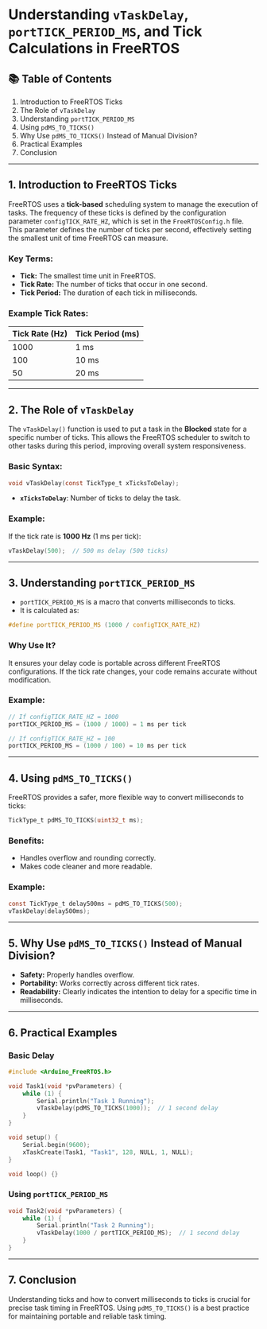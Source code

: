 # Understanding `vTaskDelay`, `portTICK_PERIOD_MS`, and Tick Calculations in FreeRTOS

## 📚 Table of Contents

1. Introduction to FreeRTOS Ticks
2. The Role of `vTaskDelay`
3. Understanding `portTICK_PERIOD_MS`
4. Using `pdMS_TO_TICKS()`
5. Why Use `pdMS_TO_TICKS()` Instead of Manual Division?
6. Practical Examples
7. Conclusion

---

## 1. Introduction to FreeRTOS Ticks

FreeRTOS uses a **tick-based** scheduling system to manage the execution of tasks. The frequency of these ticks is defined by the configuration parameter `configTICK_RATE_HZ`, which is set in the `FreeRTOSConfig.h` file. This parameter defines the number of ticks per second, effectively setting the smallest unit of time FreeRTOS can measure.

### Key Terms:

* **Tick:** The smallest time unit in FreeRTOS.
* **Tick Rate:** The number of ticks that occur in one second.
* **Tick Period:** The duration of each tick in milliseconds.

### Example Tick Rates:

| Tick Rate (Hz) | Tick Period (ms) |
| -------------- | ---------------- |
| 1000           | 1 ms             |
| 100            | 10 ms            |
| 50             | 20 ms            |

---

## 2. The Role of `vTaskDelay`

The `vTaskDelay()` function is used to put a task in the **Blocked** state for a specific number of ticks. This allows the FreeRTOS scheduler to switch to other tasks during this period, improving overall system responsiveness.

### Basic Syntax:

```c
void vTaskDelay(const TickType_t xTicksToDelay);
```

* **`xTicksToDelay`**: Number of ticks to delay the task.

### Example:

If the tick rate is **1000 Hz** (1 ms per tick):

```c
vTaskDelay(500);  // 500 ms delay (500 ticks)
```

---

## 3. Understanding `portTICK_PERIOD_MS`

* `portTICK_PERIOD_MS` is a macro that converts milliseconds to ticks.
* It is calculated as:

```c
#define portTICK_PERIOD_MS (1000 / configTICK_RATE_HZ)
```

### Why Use It?

It ensures your delay code is portable across different FreeRTOS configurations. If the tick rate changes, your code remains accurate without modification.

### Example:

```c
// If configTICK_RATE_HZ = 1000
portTICK_PERIOD_MS = (1000 / 1000) = 1 ms per tick

// If configTICK_RATE_HZ = 100
portTICK_PERIOD_MS = (1000 / 100) = 10 ms per tick
```

---

## 4. Using `pdMS_TO_TICKS()`

FreeRTOS provides a safer, more flexible way to convert milliseconds to ticks:

```c
TickType_t pdMS_TO_TICKS(uint32_t ms);
```

### Benefits:

* Handles overflow and rounding correctly.
* Makes code cleaner and more readable.

### Example:

```c
const TickType_t delay500ms = pdMS_TO_TICKS(500);
vTaskDelay(delay500ms);
```

---

## 5. Why Use `pdMS_TO_TICKS()` Instead of Manual Division?

* **Safety:** Properly handles overflow.
* **Portability:** Works correctly across different tick rates.
* **Readability:** Clearly indicates the intention to delay for a specific time in milliseconds.

---

## 6. Practical Examples

### Basic Delay

```c
#include <Arduino_FreeRTOS.h>

void Task1(void *pvParameters) {
    while (1) {
        Serial.println("Task 1 Running");
        vTaskDelay(pdMS_TO_TICKS(1000));  // 1 second delay
    }
}

void setup() {
    Serial.begin(9600);
    xTaskCreate(Task1, "Task1", 128, NULL, 1, NULL);
}

void loop() {}
```

### Using `portTICK_PERIOD_MS`

```c
void Task2(void *pvParameters) {
    while (1) {
        Serial.println("Task 2 Running");
        vTaskDelay(1000 / portTICK_PERIOD_MS);  // 1 second delay
    }
}
```

---

## 7. Conclusion

Understanding ticks and how to convert milliseconds to ticks is crucial for precise task timing in FreeRTOS. Using `pdMS_TO_TICKS()` is a best practice for maintaining portable and reliable task timing.
